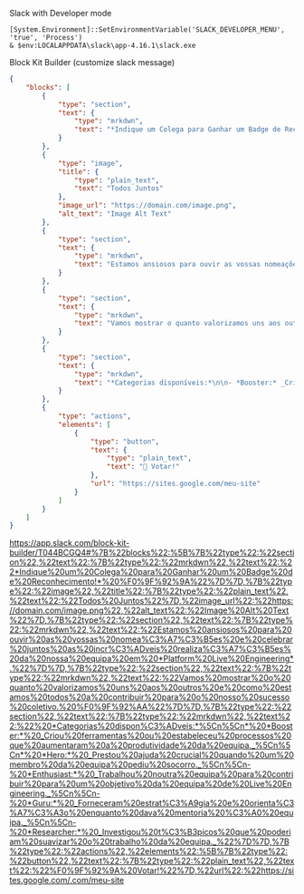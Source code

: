 Slack with Developer mode 
```
[System.Environment]::SetEnvironmentVariable('SLACK_DEVELOPER_MENU', 'true', 'Process')
& $env:LOCALAPPDATA\slack\app-4.16.1\slack.exe
```

Block Kit Builder (customize slack message)
```json
{
	"blocks": [
		{
			"type": "section",
			"text": {
				"type": "mrkdwn",
				"text": "*Indique um Colega para Ganhar um Badge de Reconhecimento!* 💚"
			}
		},
		{
			"type": "image",
			"title": {
				"type": "plain_text",
				"text": "Todos Juntos"
			},
			"image_url": "https://domain.com/image.png",
			"alt_text": "Image Alt Text"
		},
		{
			"type": "section",
			"text": {
				"type": "mrkdwn",
				"text": "Estamos ansiosos para ouvir as vossas nomeações e celebrar juntos as incríveis realizações da nossa equipa em *Platform Live Engineering*."
			}
		},
		{
			"type": "section",
			"text": {
				"type": "mrkdwn",
				"text": "Vamos mostrar o quanto valorizamos uns aos outros e como estamos todos a contribuir para o nosso sucesso coletivo. 💪"
			}
		},
		{
			"type": "section",
			"text": {
				"type": "mrkdwn",
				"text": "*Categorias disponíveis:*\n\n- *Booster:* _Criou ferramentas ou estabeleceu processos que aumentaram a produtividade da equipa._\n\n- *Hero:* _Prestou ajuda crucial quando um membro da equipa pediu socorro._\n\n- *Enthusiast:* _Trabalhou noutra equipa para contribuir para um objetivo da equipa de Live Engineering._\n\n- *Guru:* _Forneceram estratégia e orientação enquanto dava mentoria à equipa._\n\n- *Researcher:* _Investigou tópicos que poderiam suavizar o trabalho da equipa._"
			}
		},
		{
			"type": "actions",
			"elements": [
				{
					"type": "button",
					"text": {
						"type": "plain_text",
						"text": "💚 Votar!"
					},
					"url": "https://sites.google.com/meu-site"
				}
			]
		}
	]
}
```
https://app.slack.com/block-kit-builder/T044BCGQ4#%7B%22blocks%22:%5B%7B%22type%22:%22section%22,%22text%22:%7B%22type%22:%22mrkdwn%22,%22text%22:%22*Indique%20um%20Colega%20para%20Ganhar%20um%20Badge%20de%20Reconhecimento!*%20%F0%9F%92%9A%22%7D%7D,%7B%22type%22:%22image%22,%22title%22:%7B%22type%22:%22plain_text%22,%22text%22:%22Todos%20Juntos%22%7D,%22image_url%22:%22https://domain.com/image.png%22,%22alt_text%22:%22Image%20Alt%20Text%22%7D,%7B%22type%22:%22section%22,%22text%22:%7B%22type%22:%22mrkdwn%22,%22text%22:%22Estamos%20ansiosos%20para%20ouvir%20as%20vossas%20nomea%C3%A7%C3%B5es%20e%20celebrar%20juntos%20as%20incr%C3%ADveis%20realiza%C3%A7%C3%B5es%20da%20nossa%20equipa%20em%20*Platform%20Live%20Engineering*.%22%7D%7D,%7B%22type%22:%22section%22,%22text%22:%7B%22type%22:%22mrkdwn%22,%22text%22:%22Vamos%20mostrar%20o%20quanto%20valorizamos%20uns%20aos%20outros%20e%20como%20estamos%20todos%20a%20contribuir%20para%20o%20nosso%20sucesso%20coletivo.%20%F0%9F%92%AA%22%7D%7D,%7B%22type%22:%22section%22,%22text%22:%7B%22type%22:%22mrkdwn%22,%22text%22:%22%20*Categorias%20dispon%C3%ADveis:*%5Cn%5Cn*%20*Booster:*%20_Criou%20ferramentas%20ou%20estabeleceu%20processos%20que%20aumentaram%20a%20produtividade%20da%20equipa._%5Cn%5Cn*%20*Hero:*%20_Prestou%20ajuda%20crucial%20quando%20um%20membro%20da%20equipa%20pediu%20socorro._%5Cn%5Cn-%20*Enthusiast:*%20_Trabalhou%20noutra%20equipa%20para%20contribuir%20para%20um%20objetivo%20da%20equipa%20de%20Live%20Engineering._%5Cn%5Cn-%20*Guru:*%20_Forneceram%20estrat%C3%A9gia%20e%20orienta%C3%A7%C3%A3o%20enquanto%20dava%20mentoria%20%C3%A0%20equipa._%5Cn%5Cn-%20*Researcher:*%20_Investigou%20t%C3%B3picos%20que%20poderiam%20suavizar%20o%20trabalho%20da%20equipa._%22%7D%7D,%7B%22type%22:%22actions%22,%22elements%22:%5B%7B%22type%22:%22button%22,%22text%22:%7B%22type%22:%22plain_text%22,%22text%22:%22%F0%9F%92%9A%20Votar!%22%7D,%22url%22:%22https://sites.google.com/.com/meu-site
